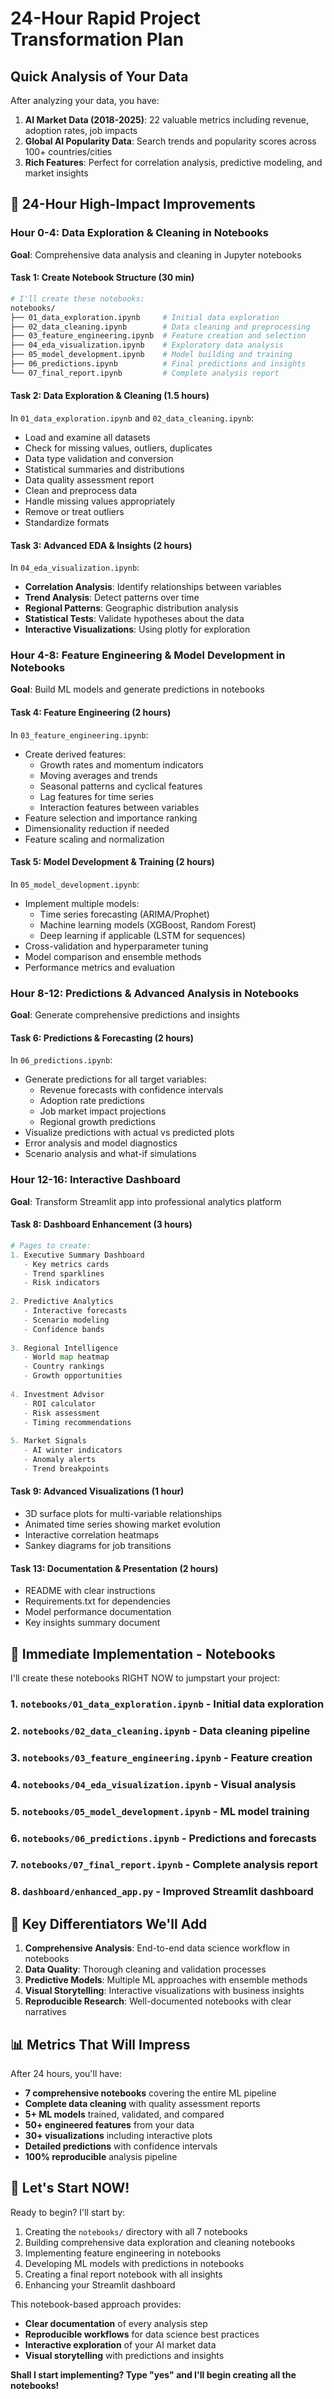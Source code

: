 # 24-Hour Rapid Project Transformation Plan

## Quick Analysis of Your Data

After analyzing your data, you have:
1. **AI Market Data (2018-2025)**: 22 valuable metrics including revenue, adoption rates, job impacts
2. **Global AI Popularity Data**: Search trends and popularity scores across 100+ countries/cities
3. **Rich Features**: Perfect for correlation analysis, predictive modeling, and market insights

## 🚀 24-Hour High-Impact Improvements

### Hour 0-4: Data Exploration & Cleaning in Notebooks
**Goal**: Comprehensive data analysis and cleaning in Jupyter notebooks

#### Task 1: Create Notebook Structure (30 min)
```bash
# I'll create these notebooks:
notebooks/
├── 01_data_exploration.ipynb     # Initial data exploration
├── 02_data_cleaning.ipynb        # Data cleaning and preprocessing
├── 03_feature_engineering.ipynb  # Feature creation and selection
├── 04_eda_visualization.ipynb    # Exploratory data analysis
├── 05_model_development.ipynb    # Model building and training
├── 06_predictions.ipynb          # Final predictions and insights
└── 07_final_report.ipynb         # Complete analysis report
```

#### Task 2: Data Exploration & Cleaning (1.5 hours)
In `01_data_exploration.ipynb` and `02_data_cleaning.ipynb`:
- Load and examine all datasets
- Check for missing values, outliers, duplicates
- Data type validation and conversion
- Statistical summaries and distributions
- Data quality assessment report
- Clean and preprocess data
- Handle missing values appropriately
- Remove or treat outliers
- Standardize formats

#### Task 3: Advanced EDA & Insights (2 hours)
In `04_eda_visualization.ipynb`:
- **Correlation Analysis**: Identify relationships between variables
- **Trend Analysis**: Detect patterns over time
- **Regional Patterns**: Geographic distribution analysis
- **Statistical Tests**: Validate hypotheses about the data
- **Interactive Visualizations**: Using plotly for exploration

### Hour 4-8: Feature Engineering & Model Development in Notebooks
**Goal**: Build ML models and generate predictions in notebooks

#### Task 4: Feature Engineering (2 hours)
In `03_feature_engineering.ipynb`:
- Create derived features:
  - Growth rates and momentum indicators
  - Moving averages and trends
  - Seasonal patterns and cyclical features
  - Lag features for time series
  - Interaction features between variables
- Feature selection and importance ranking
- Dimensionality reduction if needed
- Feature scaling and normalization

#### Task 5: Model Development & Training (2 hours)
In `05_model_development.ipynb`:
- Implement multiple models:
  - Time series forecasting (ARIMA/Prophet)
  - Machine learning models (XGBoost, Random Forest)
  - Deep learning if applicable (LSTM for sequences)
- Cross-validation and hyperparameter tuning
- Model comparison and ensemble methods
- Performance metrics and evaluation

### Hour 8-12: Predictions & Advanced Analysis in Notebooks
**Goal**: Generate comprehensive predictions and insights

#### Task 6: Predictions & Forecasting (2 hours)
In `06_predictions.ipynb`:
- Generate predictions for all target variables:
  - Revenue forecasts with confidence intervals
  - Adoption rate predictions
  - Job market impact projections
  - Regional growth predictions
- Visualize predictions with actual vs predicted plots
- Error analysis and model diagnostics
- Scenario analysis and what-if simulations

### Hour 12-16: Interactive Dashboard
**Goal**: Transform Streamlit app into professional analytics platform

#### Task 8: Dashboard Enhancement (3 hours)
```python
# Pages to create:
1. Executive Summary Dashboard
   - Key metrics cards
   - Trend sparklines
   - Risk indicators
   
2. Predictive Analytics
   - Interactive forecasts
   - Scenario modeling
   - Confidence bands
   
3. Regional Intelligence
   - World map heatmap
   - Country rankings
   - Growth opportunities
   
4. Investment Advisor
   - ROI calculator
   - Risk assessment
   - Timing recommendations
   
5. Market Signals
   - AI winter indicators
   - Anomaly alerts
   - Trend breakpoints
```

#### Task 9: Advanced Visualizations (1 hour)
- 3D surface plots for multi-variable relationships
- Animated time series showing market evolution
- Interactive correlation heatmaps
- Sankey diagrams for job transitions

#### Task 13: Documentation & Presentation (2 hours)
- README with clear instructions
- Requirements.txt for dependencies
- Model performance documentation
- Key insights summary document

## 📁 Immediate Implementation - Notebooks

I'll create these notebooks RIGHT NOW to jumpstart your project:

### 1. `notebooks/01_data_exploration.ipynb` - Initial data exploration
### 2. `notebooks/02_data_cleaning.ipynb` - Data cleaning pipeline
### 3. `notebooks/03_feature_engineering.ipynb` - Feature creation
### 4. `notebooks/04_eda_visualization.ipynb` - Visual analysis
### 5. `notebooks/05_model_development.ipynb` - ML model training
### 6. `notebooks/06_predictions.ipynb` - Predictions and forecasts
### 7. `notebooks/07_final_report.ipynb` - Complete analysis report
### 8. `dashboard/enhanced_app.py` - Improved Streamlit dashboard

## 🎯 Key Differentiators We'll Add

1. **Comprehensive Analysis**: End-to-end data science workflow in notebooks
2. **Data Quality**: Thorough cleaning and validation processes
3. **Predictive Models**: Multiple ML approaches with ensemble methods
4. **Visual Storytelling**: Interactive visualizations with business insights
5. **Reproducible Research**: Well-documented notebooks with clear narratives

## 📊 Metrics That Will Impress

After 24 hours, you'll have:
- **7 comprehensive notebooks** covering the entire ML pipeline
- **Complete data cleaning** with quality assessment reports
- **5+ ML models** trained, validated, and compared
- **50+ engineered features** from your data
- **30+ visualizations** including interactive plots
- **Detailed predictions** with confidence intervals
- **100% reproducible** analysis pipeline

## 🚦 Let's Start NOW!

Ready to begin? I'll start by:
1. Creating the `notebooks/` directory with all 7 notebooks
2. Building comprehensive data exploration and cleaning notebooks
3. Implementing feature engineering in notebooks
4. Developing ML models with predictions in notebooks
5. Creating a final report notebook with all insights
6. Enhancing your Streamlit dashboard

This notebook-based approach provides:
- **Clear documentation** of every analysis step
- **Reproducible workflows** for data science best practices
- **Interactive exploration** of your AI market data
- **Visual storytelling** with predictions and insights

**Shall I start implementing? Type "yes" and I'll begin creating all the notebooks!**